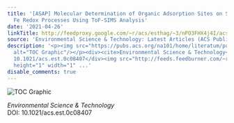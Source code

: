 ```yaml
---
title: '[ASAP] Molecular Determination of Organic Adsorption Sites on Smectite during
  Fe Redox Processes Using ToF-SIMS Analysis'
date: '2021-04-26'
linkTitle: http://feedproxy.google.com/~r/acs/esthag/~3/nPO3FHX4j4I/acs.est.0c08407
source: 'Environmental Science & Technology: Latest Articles (ACS Publications)'
description: '<p><img src="https://pubs.acs.org/na101/home/literatum/publisher/achs/journals/content/esthag/0/esthag.ahead-of-print/acs.est.0c08407/20210426/images/medium/es0c08407_0007.gif"
  alt="TOC Graphic"/></p><div><cite>Environmental Science & Technology</cite></div><div>DOI:
  10.1021/acs.est.0c08407</div><img src="http://feeds.feedburner.com/~r/acs/esthag/~4/nPO3FHX4j4I"
  height="1" width="1" ...'
disable_comments: true
---
```

<p><img src="https://pubs.acs.org/na101/home/literatum/publisher/achs/journals/content/esthag/0/esthag.ahead-of-print/acs.est.0c08407/20210426/images/medium/es0c08407_0007.gif" alt="TOC Graphic"/></p><div><cite>Environmental Science & Technology</cite></div><div>DOI: 10.1021/acs.est.0c08407</div><img src="http://feeds.feedburner.com/~r/acs/esthag/~4/nPO3FHX4j4I" height="1" width="1" ...